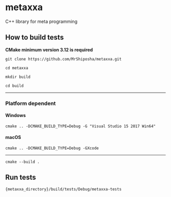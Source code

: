 # metaxxa
C++ library for meta programming

## How to build tests
**CMake minimum version 3.12 is required**

`git clone https://github.com/MrShiposha/metaxxa.git`

`cd metaxxa`

`mkdir build`

`cd build`

----
### Platform dependent
#### Windows
`cmake .. -DCMAKE_BUILD_TYPE=Debug -G "Visual Studio 15 2017 Win64"`

#### macOS
`cmake .. -DCMAKE_BUILD_TYPE=Debug -GXcode`

----
`cmake --build .`

## Run tests
`{metaxxa_directory}/build/tests/Debug/metaxxa-tests`
